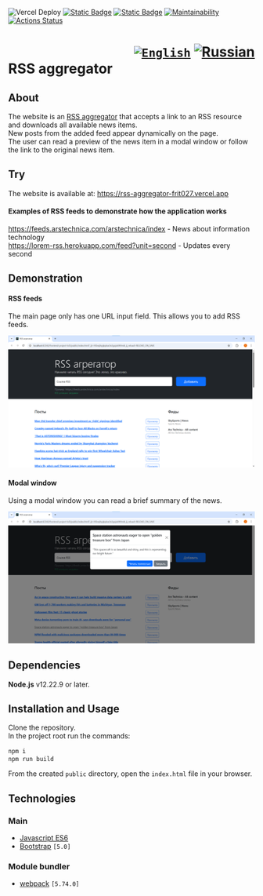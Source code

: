 ![Vercel Deploy](https://deploy-badge.vercel.app/vercel/frontend-project-lvl3-jade-one)
[![Static Badge](https://img.shields.io/badge/node-%3E%3D22.11.0-brightgreen)](https://nodejs.org/en)
[![Static Badge](https://img.shields.io/badge/npm-%3E%3D10.9.0-blue)](https://docs.npmjs.com/downloading-and-installing-node-js-and-npm)
[![Maintainability](https://api.codeclimate.com/v1/badges/930caad48b51130a79af/maintainability)](https://codeclimate.com/github/Frit027/frontend-project-lvl3/maintainability)
[![Actions Status](https://github.com/Frit027/frontend-project-lvl3/workflows/hexlet-check/badge.svg)](https://github.com/Frit027/frontend-project-lvl3/actions)

<h1>
    <div align="right">
        <code><a href="#"><img src="https://cdn.jsdelivr.net/gh/lipis/flag-icons/flags/4x3/us.svg" width="32" alt="English" title="English"/></a></code>
        <a href="README-RU.md"><img src="https://cdn.jsdelivr.net/gh/lipis/flag-icons/flags/4x3/ru.svg" width="32" alt="Russian" title="Russian"/></a>
    </div>
    RSS aggregator
</h1>

## About
The website is an [RSS aggregator](https://en.wikipedia.org/wiki/News_aggregator) that accepts a link to an RSS resource
and downloads all available news items.  
New posts from the added feed appear dynamically on the page.  
The user can read a preview of the news item in a modal window or follow the link to the original news item.

## Try
The website is available at: https://rss-aggregator-frit027.vercel.app

#### Examples of RSS feeds to demonstrate how the application works
https://feeds.arstechnica.com/arstechnica/index - News about information technology  
https://lorem-rss.herokuapp.com/feed?unit=second - Updates every second

## Demonstration
#### RSS feeds
The main page only has one URL input field. This allows you to add RSS feeds.

![Main page with RSS](assets/list.png)

#### Modal window
Using a modal window you can read a brief summary of the news.

![Modal](assets/modal.png)

## Dependencies
**Node.js** v12.22.9 or later.

## Installation and Usage
Clone the repository.  
In the project root run the commands:
```console
npm i
npm run build
```
From the created `public` directory, open the `index.html` file in your browser.

## Technologies
### Main
- [Javascript ES6](https://www.w3schools.com/js/js_es6.asp)
- [Bootstrap](https://getbootstrap.com/) `[5.0]`
### Module bundler
- [webpack](https://webpack.js.org/) `[5.74.0]`
